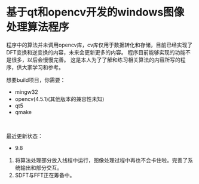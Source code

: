 # 基于qt和opencv开发的windows图像处理算法程序

程序中的算法并未调用opencv库，cv库仅用于数据转化和存储，目前已经实现了DFT变换和逆变换的内容，未来会更新更多的内容。
程序目前能够实现的功能不是很多，以后会慢慢完善。
这是本人为了了解和练习相关算法的内容所写的程序，供大家学习和参考。

想要build项目，你需要：

* mingw32
* opencv(4.5.1)(其他版本的兼容性未知)
* qt5
* qmake

&emsp;

最近更新状态：

* 9.8

1. 将算法处理部分放入线程中运行，图像处理过程中再也不会卡住啦。完善了系统输出和部分交互。
2. SDFT与FFT正在筹备中。  
